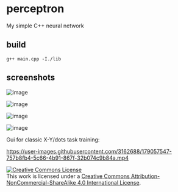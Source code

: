 # perceptron
My simple C++ neural network

## build
```
g++ main.cpp -I./lib
```


## screenshots

![image](https://user-images.githubusercontent.com/3162688/177390689-d078550b-4f2a-47f4-bd77-382e9de41f6e.png)

![image](https://user-images.githubusercontent.com/3162688/177390867-d2a39e05-4b85-40f3-86fc-e8da7f88953f.png)

![image](https://user-images.githubusercontent.com/3162688/177391041-60c2f605-2ace-445f-9f8b-f7a63b2b083f.png)

![image](https://user-images.githubusercontent.com/3162688/177391780-4fc87157-f153-4456-a1c1-7ed50f62d213.png)


Gui for classic X-Y/dots task training:


https://user-images.githubusercontent.com/3162688/179057547-757b8fb4-5c66-4b91-867f-32b074c9b84a.mp4



<a rel="license" href="http://creativecommons.org/licenses/by-nc-sa/4.0/"><img alt="Creative Commons License" style="border-width:0" src="https://i.creativecommons.org/l/by-nc-sa/4.0/80x15.png" /></a><br />This work is licensed under a <a rel="license" href="http://creativecommons.org/licenses/by-nc-sa/4.0/">Creative Commons Attribution-NonCommercial-ShareAlike 4.0 International License</a>.
